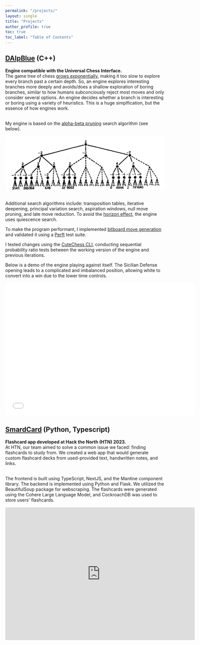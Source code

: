 ```yaml
---
permalink: "/projects/"
layout: single
title: "Projects"
author_profile: true
toc: true
toc_label: "Table of Contents"
---
```

## [DAlpBlue](https://github.com/Daniel-Alp/DAlpBlue) (C++)
**Engine compatible with the Universal Chess Interface.**<br>
The game tree of chess [grows exponentially](https://en.wikipedia.org/wiki/Shannon_number), making it too slow to explore every branch past a certain depth. So, an engine explores interesting branches more deeply and avoids/does a shallow exploration of boring branches, similar to how humans subconciously reject most moves and only consider several options. An engine decides whether a branch is interesting or boring using a variety of heuristics. This is a huge simplfication, but the essence of how engines work.

<br>My engine is based on the [alpha-beta pruning](http://www-public.telecom-sudparis.eu/~gibson/Teaching/Teaching-ReadingMaterial/KnuthMoore75.pdf) search algorithm (see below).
<img src="../assets/images/alpha_beta.png" width="600px" style="display:block; margin-top:15px; margin-bottom:15px; margin-left:auto; margin-right:auto;"/> 
<br> Additional search algorithms include: transposition tables, iterative deepening, principal variation search, aspiration windows, null move pruning, and late move reduction. To avoid the [horizon effect](https://en.wikipedia.org/wiki/Horizon_effect), the engine uses quiescence search.

To make the program performant, I implemented [bitboard move generation](https://www.chessprogramming.org/Bitboards) and validated it using a [Perft](https://www.chessprogramming.org/Perft) test suite. 

I tested changes using the [CuteChess CLI](https://cutechess.com/), conducting sequential probability ratio tests between the working version of the engine and previous iterations. 

Below is a demo of the engine playing against itself. The Sicilian Defense opening leads to a complicated and imbalanced position, allowing white to convert into a win due to the lower time controls.  
<iframe width="600" height="420"  src= "../assets/videos/dalpblue_demo.mp4" title="DAlpBlue Demo" frameborder="0" allow="accelerometer; autoplay; clipboard-write; encrypted-media; picture-in-picture; web-share" allowfullscreen></iframe>

## [SmardCard](https://devpost.com/software/smardcard) (Python, Typescript)
**Flashcard app developed at Hack the North (HTN) 2023.**
<br>At HTN, our team aimed to solve a common issue we faced: finding flashcards to study from. We created a web app that would generate custom flashcard decks from used-provided text, handwritten notes, and links. 

<br>The frontend is built using TypeScript, NextJS, and the Mantine component library. The backend is implemented using Python and Flask. We utilized the BeautifulSoup package for webscraping. The flashcards were generated using the Cohere Large Language Model, and CockroachDB was used to store users' flashcards. 

<iframe width="600" height="420" style="display:block; margin-top:15px; margin-bottom:15px; margin-left:auto; margin-right:auto;" src="https://www.youtube.com/embed/0ZpTAK1_MqQ" title="SmardCard Demo" frameborder="0" allow="accelerometer; autoplay; clipboard-write; encrypted-media; picture-in-picture; web-share" allowfullscreen></iframe>